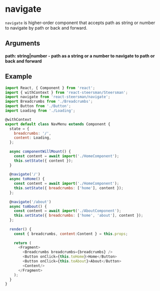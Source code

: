 # navigate

`navigate` is higher-order component that accepts path as string or number to navigate by path or back and forward.

## Arguments

#### path: string|number - path as a string or a number to navigate to path or back and forward

## Example
```javascript
import React, { Component } from 'react';
import { withContext } from 'react-steersman/Steersman';
import navigate from 'react-steersman/navigate';
import Breadcrumbs from './Breadcrumbs';
import Button from './Button';
import Loading from './Loading';

@withContext
export default class NavMenu extends Component {
  state = {
    breadcrumbs: '/',
    content: Loading,
  };
  
  async componentWillMount() {
    const content = await import('./HomeComponent');
    this.setState({ content });
  }
  
  @navigate('/')
  async toHome() {
    const content = await import('./HomeComponent');
    this.setState({ breadcrumbs: ['home'], content });
  };
  
  @navigate('/about')
  async toAbout() {
    const content = await import('./AboutComponent');
    this.setState({ breadcrumbs: ['home', 'about'], content });
  };
  
  render() {
    const { breadcrumbs, content:Content } = this.props;
    
    return (
      <Fragment>
        <Breadcrumbs breadcrumbs={breadcrumbs} />
        <Button onClick={this.toHome}>Home</Button>
        <Button onClick={this.toAbout}>About</Button>
        <Content/>
      </Fragment>
    );
  }
}
```
